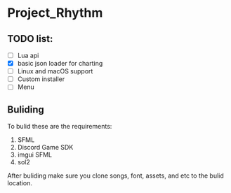 # Project_Rhythm

## TODO list:
- [ ] Lua api
- [x] basic json loader for charting
- [ ] Linux and macOS support
- [ ] Custom installer
- [ ] Menu

## Buliding
To bulid these are the requirements:
1. SFML
2. Discord Game SDK
3. imgui SFML
4. sol2

After buliding make sure you clone songs, font, assets, and etc to the bulid location.
